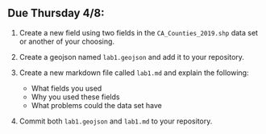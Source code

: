 ## Due Thursday 4/8:

1.  Create a new field using two fields in the `CA_Counties_2019.shp` data set or another of your choosing.

2. Create a geojson named `lab1.geojson` and add it to your repository.

3. Create a new markdown file called `lab1.md` and explain the following:
   -  What fields you used
   -  Why you used these fields
   -  What problems could the data set have
4. Commit both `lab1.geojson` and `lab1.md` to your repository.